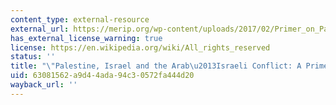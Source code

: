 ```yaml
---
content_type: external-resource
external_url: https://merip.org/wp-content/uploads/2017/02/Primer_on_Palestine-IsraelMERIP_February2014final.pdf
has_external_license_warning: true
license: https://en.wikipedia.org/wiki/All_rights_reserved
status: ''
title: "\"Palestine, Israel and the Arab\u2013Israeli Conflict: A Primer.\" (PDF)"
uid: 63081562-a9d4-4ada-94c3-0572fa444d20
wayback_url: ''
---
```

